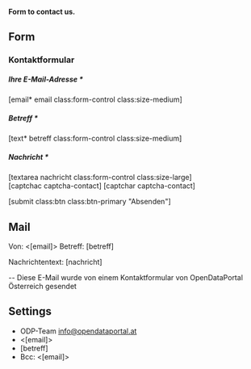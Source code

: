 **Form to contact us.**

## Form


<h3>Kontaktformular</h3>
<div class="form-group row grundlegende-informationen">

<h5>Ihre E-Mail-Adresse *</h5>
[email* email class:form-control class:size-medium]

<h5>Betreff *</h5>
[text* betreff class:form-control class:size-medium]

<h5>Nachricht *</h5>
[textarea nachricht class:form-control class:size-large]

</div>

<div class="row col-sm-12">
[captchac captcha-contact]
[captchar captcha-contact]

<p class="row">[submit class:btn class:btn-primary "Absenden"]</p>
</div>

## Mail

Von: <[email]>
Betreff: [betreff]

Nachrichtentext:
[nachricht]

--
Diese E-Mail wurde von einem Kontaktformular von OpenDataPortal Österreich gesendet


## Settings
- ODP-Team <info@opendataportal.at>
- <[email]>
- [betreff]
- Bcc: <[email]>




